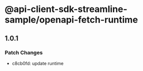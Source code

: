# @api-client-sdk-streamline-sample/openapi-fetch-runtime

## 1.0.1

### Patch Changes

- c8cb0fd: update runtime
